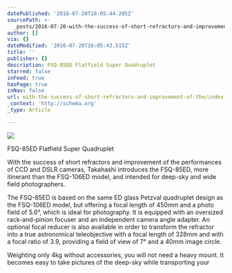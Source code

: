 ```yaml
---
datePublished: '2016-07-20T16:05:44.205Z'
sourcePath: >-
  _posts/2016-07-20-with-the-success-of-short-refractors-and-improvement-of-the.md
author: []
via: {}
dateModified: '2016-07-20T16:05:43.515Z'
title: ''
publisher: {}
description: FSQ-85ED Flatfield Super Quadruplet
starred: false
inFeed: true
hasPage: true
inNav: false
url: with-the-success-of-short-refractors-and-improvement-of-the/index.html
_context: 'http://schema.org'
_type: Article

---
```

![](https://imgflo.herokuapp.com/graph/vahj1ThiexotieMo/c4009e46c139a868b9dcfcbe5b4256b4/croprotate.jpg?cropheight=424&cropwidth=600&degrees=0&input=https%3A%2F%2Fthe-grid-user-content.s3-us-west-2.amazonaws.com%2F68f5b2df-7d4c-4a2e-8a5c-ef310a30eb40.jpg&x=0&y=83)

FSQ-85ED Flatfield Super Quadruplet

With the success of short refractors and improvement of the performances of CCD and DSLR cameras, Takahashi introduces the FSQ-85ED, more itinerant than the FSQ-106ED model, and intended for deep-sky and wide field photographers.

The FSQ-85ED is based on the same ED glass Petzval quadruplet design as the FSQ-106ED model, but offering a focal length of 450mm and a photo field of 5.6°, which is ideal for photography. It is equipped with an oversized rack-and-pinion focuser and an independent camera angle adapter. An optional focal reducer is also available in order to transform the refractor into a true astronomical teleobjective with a focal length of 328mm and with a focal ratio of 3.9, providing a field of view of 7° and a 40mm image circle.

Weighting only 4kg without accessories, you will not need a heavy mount. It becomes easy to take pictures of the deep-sky while transporting your